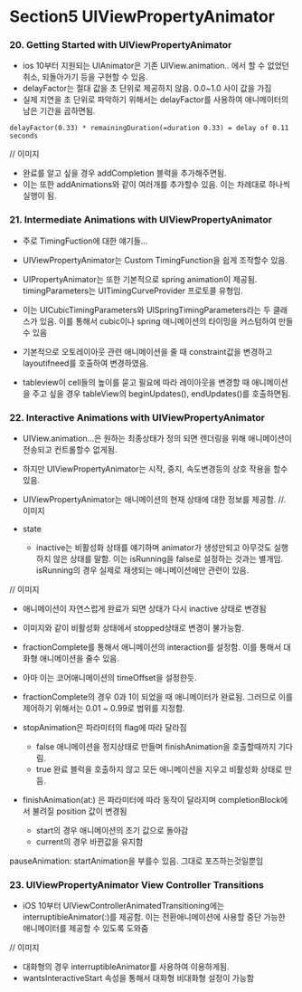 # Section5 UIViewPropertyAnimator

### 20. Getting Started with UIViewPropertyAnimator

- ios 10부터 지원되는 UIAnimator은 기존 UIView.animation.. 에서 할 수 없었던 취소, 되돌아가기 등을 구현할 수 있음.
- delayFactor는 절대 값을 초 단위로 제공하지 않음. 0.0~1.0 사이 값을 가짐
- 실제 지연을 초 단위로 파악하기 위해서는 delayFactor를 사용하여 애니메이터의 남은 기간을 곱하면됨.
```
delayFactor(0.33) * remainingDuration(=duration 0.33) = delay of 0.11 seconds
```
// 이미지

- 완료를 알고 싶을 경우 addCompletion 블럭을 추가해주면됨.
- 이는 또한 addAnimations와 같이 여러개를 추가할수 있음. 이는 차례대로 하나씩 실행이 됨.

### 21. Intermediate Animations with UIViewPropertyAnimator

- 주로 TimingFuction에 대한 얘기들…
- UIViewPropertyAnimator는 Custom TimingFunction을 쉽게 조작할수 있음.
- UIPropertyAnimator는 또한 기본적으로 spring animation이 제공됨. timingParameters는 UITimingCurveProvider 프로토콜 유형임.
- 이는 UICubicTimingParameters와 UISpringTimingParameters라는 두 클래스가 있음. 이를 통해서 cubic이나 spring 애니메이션의 타이밍을 커스텀하여 만들 수 있음

- 기본적으로 오토레이아웃 관련 애니메이션을 줄 때 constraint값을 변경하고 layoutifneed를 호출하여 변경하였음.
- tableview이  cell들의 높이를 묻고 필요에 따라 레이아웃을 변경할 때 애니메이션을 주고 싶을 경우 tableView의 beginUpdates(), endUpdates()를 호출하면됨.

### 22. Interactive Animations with UIViewPropertyAnimator

- UIView.animation…은 원하는 최종상태가 정의 되면 렌더링을 위해 애니메이션이 전송되고 컨트롤할수 없게됨.
- 하지만 UIViewPropertyAnimator는 시작, 중지, 속도변경등의 상호 작용을 할수 있음.
- UIViewPropertyAnimator는 애니메이션의 현재 상태에 대한 정보를 제공함.
//. 이미지

- state
    - inactive는 비활성화 상태를 얘기하며 animator가 생성만되고 아무것도 실행하지 않은 상태를 말함. 이는 isRunning을 false로 설정하는 것과는 별개임. isRunning의 경우 실제로 재생되는 애니메이션에만 관련이 있음.

// 이미지
- 애니메이션이 자연스럽게 완료가 되면 상태가 다시 inactive 상태로 변경됨

- 이미지와 같이 비활성화 상태에서 stopped상태로 변경이 불가능함.
- fractionComplete를 통해서 애니메이션의 interaction를 설정함. 이를 통해서 대화형 애니메이션을 줄수 있음.
- 아마 이는 코어애니메이션의 timeOffset을 설정한듯.
- fractionComplete의 경우 0과 1이 되었을 때 애니메이터가 완료됨. 그러므로 이를 제어하기 위해서는 0.01 ~ 0.99로 범위를 지정함.

- stopAnimation은 파라미터의 flag에 따라 달라짐
    - false 애니메이션을 정지상태로 만들며 finishAnimation을 호출할때까지 기다림.
    - true 완료 블럭을 호출하지 않고 모든 애니메이션을 지우고 비활성화 상태로 만듬.

- finishAnimation(at:) 은 파라미터에 따라 동작이 달라지며 completionBlock에서 불려질 position 값이 변경됨
    - start의 경우 애니메이션의 초기 값으로 돌아감
    - current의 경우 바뀐값을 유지함

pauseAnimation: startAnimation을 부를수 있음. 그대로 포즈하는것일뿐임

### 23. UIViewPropertyAnimator View Controller Transitions

- iOS 10부터 UIViewControllerAnimatedTransitioning에는 interruptibleAnimator(:)를 제공함. 이는 전환애니메이션에 사용할 중단 가능한 애니메이터를 제공할 수 있도록 도와줌

// 이미지

- 대화형의 경우 interruptibleAnimator를 사용하여 이용하게됨.
- wantsInteractiveStart 속성을 통해서 대화형 비대화형 설정이 가능함
